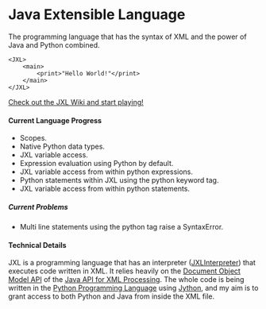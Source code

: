 # Java Extensible Language
The programming language that has the syntax of XML and the power of Java and Python combined.

```
<JXL>
	<main>
		<print>"Hello World!"</print>
	</main>
</JXL>
```

[Check out the JXL Wiki and start playing!](https://github.com/EricsonWillians/JXL/wiki)

#### Current Language Progress
* Scopes.
* Native Python data types.
* JXL variable access.
* Expression evaluation using Python by default.
* JXL variable access from within python expressions.
* Python statements within JXL using the python keyword tag.
* JXL variable access from within python statements.

##### Current Problems

* Multi line statements using the python tag raise a SyntaxError.

#### Technical Details

JXL is a programming language that has an interpreter ([JXLInterpreter](https://github.com/EricsonWillians/JXL/blob/master/JXLInterpreter.py)) that executes code written in XML. It relies heavily on the [Document Object Model API](http://docs.oracle.com/javase/7/docs/api/org/w3c/dom/package-summary.html) of the [Java API for XML Processing](http://java.sun.com/xml). The whole code is being written in the [Python Programming Language](http://python.org/) using [Jython](http://www.jython.org/), and my aim is to grant access to both Python and Java from inside the XML file.
